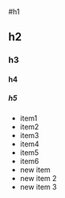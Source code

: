 #h1

## h2

### h3

#### h4

##### h5

* item1
* item2
* item3
* item4
* item5
* item6
* new item
* new item 2
* new item 3
